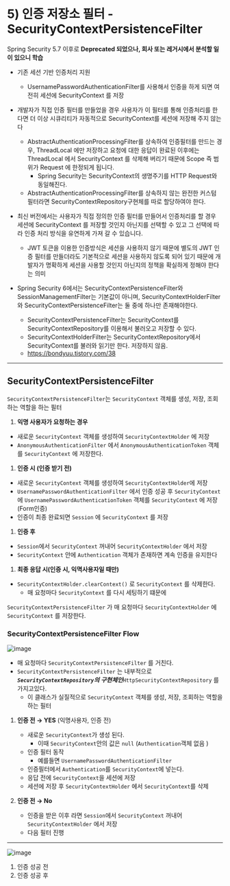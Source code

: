 # 5) 인증 저장소 필터 - SecurityContextPersistenceFilter

Spring Security 5.7 이후로 **Deprecated 되었으나, 회사 또는 레거시에서 분석할 일이 있으니 학습**

- 기존 세션 기반 인증처리 지원
    - UsernamePasswordAuthenticationFilter를 사용해서 인증을 하게 되면 여전히 세션에 SecurityContext 를 저장
- 개발자가 직접 인증 필터를 만들었을 경우 사용자가 이 필터를 통해 인증처리를 한다면 더 이상 시큐리티가 자동적으로 SecurityContext를 세션에 저장해 주지 않는다
    - AbstractAuthenticationProcessingFilter를 상속하여 인증필터를 만드는 경우,  ThreadLocal 에만 저장하고 요청에 대한 응답이 완료된 이후에는 ThreadLocal 에서 SecurityContext 를 삭제해 버리기 때문에 Scope 즉 범위가 Request 에 한정되게 됩니다.
        - Spring Security는 SecurityContext의 생명주기를 HTTP Request와 동일해진다.
    - AbstractAuthenticationProcessingFilter를 상속하지 않는 완전한 커스텀 필터라면 SecurityContextRepository구현체를 따로 할당하여야 한다.
- 최신 버전에서는 사용자가 직접 정의한 인증 필터를 만들어서 인증처리를 할 경우 세션에 SecurityContext 를 저장할 것인지 아닌지를 선택할 수 있고 그 선택에 따라 인증 처리 방식을 유연하게 가져 갈 수 있습니다.
    - JWT 토큰을 이용한 인증방식은 세션을 사용하지 않기 때문에 별도의 JWT 인증 필터를 만들더라도 기본적으로 세션을 사용하지 않도록 되어 있기 때문에 개발자가 명확하게 세션을 사용할 것인지 아닌지의 정책을 확실하게 정해야 한다는 의미

- Spring Security 6에서는 SecurityContextPersistenceFilter와 SessionManagementFilter는 기본값이 아니며, SecurityContextHolderFilter와 SecurityContextPersistenceFilter는 둘 중에 하나만 존재해야한다.
    - SecurityContextPersistenceFilter는 SecurityContext를 SecurityContextRepository를 이용해서 불러오고 저장할 수 있다.
    - SecurityContextHolderFilter는 SecurityContextRepository에서 SecurityContext를 불러와 읽기만 한다. 저장하지 않음.
    - https://bondyuu.tistory.com/38

---
## SecurityContextPersistenceFilter

`SecurityContextPersistenceFilter`는 `SecurityContext` 객체를 생성, 저장, 조회하는 역할을 하는 필터

1. **익명 사용자가 요청하는 경우**
- 새로운 `SecurityContext` 객체를 생성하여 `SecurityContextHolder` 에 저장
- `AnonymousAuthenticationFilter` 에서 `AnonymousAuthenticationToken` 객체를 `SecurityContext` 에 저장한다.

1. **인증 시 (인증 받기 전)**
- 새로운 `SecurityContext` 객체를 생성하여 `SecurityContextHolder`에 저장
- `UsernamePasswordAuthenticationFilter` 에서 인증 성공 후 `SecurityContext` 에 `UsernamePasswordAuthenticationToken` 객체를 `SecurityContext` 에 저장(Form인증)
- 인증이 최종 완료되면 `Session` 에 `SecurityContext` 를 저장

1. **인증 후**
- `Session`에서 `SecurityContext` 꺼내어 `SecurityContextHolder` 에서 저장
- `SecurityContext` 안에 `Authentication` 객체가 존재하면 계속 인증을 유지한다

1. **최종 응답 시(인증 시, 익멱사용자일 때만)**
- `SecurityContextHolder.clearContext()` 로 `SecurityContext` 를 삭제한다.
    - 매 요청마다 `SecurityContext` 를 다시 세팅하기 떄문에

`SecurityContextPersistenceFilter` 가 매 요청마다 `SecurityContextHolder` 에 `SecurityContext` 를 저장한다.

### SecurityContextPersistenceFilter Flow

![image](https://github.com/qwe5507/TIL/assets/70142711/4838245e-2413-4898-a156-ae1364303bc0)

- 매 요청마다 `SecurityContextPersistenceFilter` 를 거친다.
- `SecurityContextPersistenceFilter` 는 내부적으로 ***`SecurityContextRepository`의 구현체인***`HttpSecurityContextRepository` 를 가지고있다.
    - 이 클래스가 실질적으로 `SecurityContext` 객체를 생성, 저장, 조회하는 역할을 하는 필터

1. **인증 전 → YES** (익명사용자, 인증 전)
    - 새로운 `SecurityContext`가 생성 된다.
        - 이때 `SecurityContext`안의 값은 `null` (`Authentication`객체 없음 )
    - 인증 필터 동작
        - 예를들면 `UsernamePasswordAuthenticationFilter`
    - 인증필터에서 `Authentication`를 `SecurityContext`에 넣는다.
    - 응답 전에 `SecurityContext`을 세션에 저장
    - 세션에 저장 후 `SecurityContextHolder` 에서 `SecurityContext`를 삭제

1. **인증 전 → No**
    - 인증을 받은 이후 라면 `Session`에서 `SecurityContext` 꺼내어 `SecurityContextHolder` 에서 저장
    - 다음 필터 진행

---

![image](https://github.com/qwe5507/TIL/assets/70142711/a73fd3db-6a4d-4ab3-ac54-bf13dc49187b)

1. 인증 성공 전
2. 인증 성공 후
